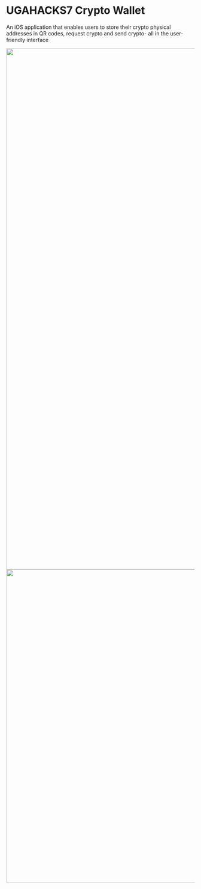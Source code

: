 # UGAHACKS7  Crypto Wallet


An iOS application that enables users to store their crypto physical addresses in QR codes, request crypto and send crypto- all in the user-friendly interface



<img  src = "https://user-images.githubusercontent.com/82795337/155186283-e1002946-2fc6-41dd-8895-22d7c3f5300a.png" width = "642" height = "1389"> 




<img width = "835" src = "https://user-images.githubusercontent.com/82795337/155186647-24aedfb0-a1b0-4842-9286-51ada513acdc.png"> 
